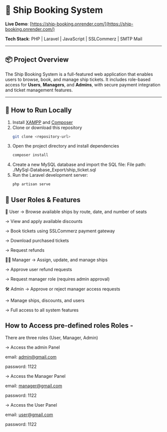 # 🚢 Ship Booking System

**Live Demo**: [https://ship-booking.onrender.com/](https://ship-booking.onrender.com/)

**Tech Stack**: PHP | Laravel | JavaScript | SSLCommerz | SMTP Mail

---

## 📦 Project Overview

The Ship Booking System is a full-featured web application that enables users to browse, book, and manage ship tickets. It includes role-based access for **Users**, **Managers**, and **Admins**, with secure payment integration and ticket management features.

---

## 🔧 How to Run Locally

1. Install [XAMPP](https://www.apachefriends.org/) and [Composer](https://getcomposer.org/)
2. Clone or download this repository
   ```bash
   git clone <repository-url>
   ```
3. Open the project directory and install dependencies
   ```bash
   composer install
   ```
4. Create a new MySQL database and import the SQL file:
    File path: ./MySql-Database_Export/ship_ticket.sql
5. Run the Laravel development server:
   ```bash
   php artisan serve
    ```
## 👤 User Roles & Features
🧑 User
-> Browse available ships by route, date, and number of seats

-> View and apply available discounts

-> Book tickets using SSLCommerz payment gateway

-> Download purchased tickets

-> Request refunds

🧑‍💼 Manager
-> Assign, update, and manage ships

-> Approve user refund requests

-> Request manager role (requires admin approval)

🛠️ Admin
-> Approve or reject manager access requests

-> Manage ships, discounts, and users

-> Full access to all system features

## How to Access pre-defined roles Roles -
There are three roles (User, Manager, Admin)

-> Access the admin Panel 

email: admin@gmail.com

password: 1122

-> Access the Manager Panel

email: manager@gmail.com

password: 1122

-> Access the User Panel

email: user@gmail.com

password: 1122
